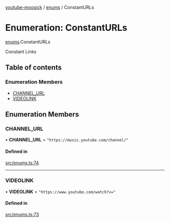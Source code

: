 [youtube-moosick](../README.md) / [enums](../modules/enums.md) / ConstantURLs

# Enumeration: ConstantURLs

[enums](../modules/enums.md).ConstantURLs

Constant Links

## Table of contents

### Enumeration Members

- [CHANNEL\_URL](enums.ConstantURLs.md#channel_url)
- [VIDEOLINK](enums.ConstantURLs.md#videolink)

## Enumeration Members

### CHANNEL\_URL

• **CHANNEL\_URL** = ``"https://music.youtube.com/channel/"``

#### Defined in

[src/enums.ts:74](https://github.com/EvasiveXkiller/youtube-moosick/blob/24ea418/src/enums.ts#L74)

___

### VIDEOLINK

• **VIDEOLINK** = ``"https://www.youtube.com/watch?v="``

#### Defined in

[src/enums.ts:73](https://github.com/EvasiveXkiller/youtube-moosick/blob/24ea418/src/enums.ts#L73)
